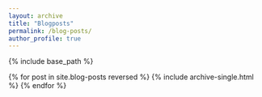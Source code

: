 ```yaml
---
layout: archive
title: "Blogposts"
permalink: /blog-posts/
author_profile: true
---
```


{% include base_path %}

{% for post in site.blog-posts reversed %}
  {% include archive-single.html %}
{% endfor %}
